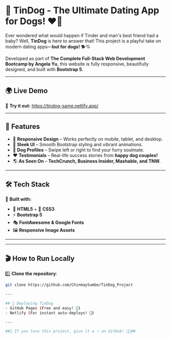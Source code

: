 # 🐾 TinDog - The Ultimate Dating App for Dogs! ❤️🐶

Ever wondered what would happen if Tinder and man's best friend had a baby? Well, **TinDog** is here to answer that! This project is a playful take on modern dating apps—**but for dogs!** 🐕💘

Developed as part of **The Complete Full-Stack Web Development Bootcamp by Angela Yu**, this website is fully responsive, beautifully designed, and built with **Bootstrap 5**.

---

## 🌍 **Live Demo**
🔗 **Try it out:** https://tindog-same.netlify.app/

---

## 🎯 **Features**
- 📱 **Responsive Design** – Works perfectly on mobile, tablet, and desktop.
- 🎨 **Sleek UI** – Smooth Bootstrap styling and vibrant animations.
- 🐶 **Dog Profiles** – Swipe left or right to find your furry soulmate.
- ❤️ **Testimonials** – Real-life success stories from **happy dog couples!**
- 🌎 **As Seen On** – **TechCrunch, Business Insider, Mashable, and TNW.**

---

## 🛠️ **Tech Stack**
🚀 **Built with:**
- 🔵 **HTML5** + 🎨 **CSS3**
- ⚡ **Bootstrap 5**
- 🎭 **FontAwesome & Google Fonts**
- 🖼️ **Responsive Image Assets**

---

---

## 🎬 **How to Run Locally**
1️⃣ **Clone the repository**:
```sh
git clone https://github.com/ChinmaySumbe/TinDog_Project

---

## 🚀 Deploying TinDog
- GitHub Pages (Free and easy! 🚀)
- Netlify (For instant auto-deploys! 🔄)

---

##🌟 If you love this project, give it a ⭐ on GitHub! 🐶🔥##

